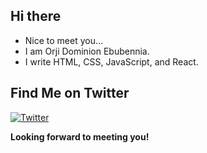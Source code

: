 ## Hi there 
- Nice to meet you...
- I am Orji Dominion Ebubennia.
- I write HTML, CSS, JavaScript, and React.

## Find Me on Twitter
[![Twitter](https://img.shields.io/badge/Twitter-%40your_twitter_handle-blue?logo=twitter)](https://twitter.com/dodos_ebn)

**Looking forward to meeting you!**

<!---
dodosebn/dodosebn is a ✨ special ✨ repository because its `README.md` (this file) appears on your GitHub profile.
You can click the Preview link to take a look at your changes.
--->
